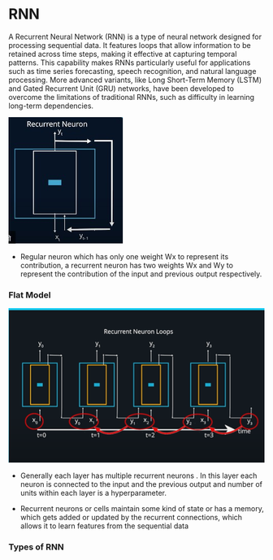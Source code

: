 # RNN

A Recurrent Neural Network (RNN) is a type of neural network designed for processing sequential data. It features loops that allow information to be retained across time steps, making it effective at capturing temporal patterns. This capability makes RNNs particularly useful for applications such as time series forecasting, speech recognition, and natural language processing. More advanced variants, like Long Short-Term Memory (LSTM) and Gated Recurrent Unit (GRU) networks, have been developed to overcome the limitations of traditional RNNs, such as difficulty in learning long-term dependencies.

![RNN neuron](assests/RNN1.jpg)

- Regular neuron which has only one weight Wx to represent its contribution, a recurrent neuron has two weights Wx and Wy to represent the contribution of the input and previous output respectively.


### Flat Model

![alt text](flattenmodel.png)

-   Generally each layer has multiple recurrent neurons . In this layer each neuron is connected to the input and the previous output and number of units within each layer is a hyperparameter. 

- Recurrent neurons or cells maintain some kind of 
state or has a memory, which gets added or updated by the recurrent connections, which allows it to learn features from the sequential data

### Types of RNN 
